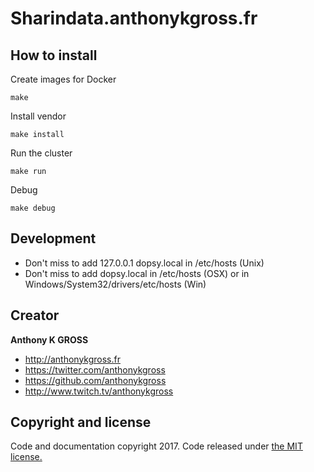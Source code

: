 # Sharindata.anthonykgross.fr

## How to install 

Create images for Docker
```console
make
```

Install vendor
```console
make install
```

Run the cluster
```console
make run
```

Debug
```console
make debug
```

## Development 

- Don't miss to add 127.0.0.1 dopsy.local in /etc/hosts (Unix)
- Don't miss to add <VM ip> dopsy.local in /etc/hosts (OSX) or in Windows/System32/drivers/etc/hosts (Win)

## Creator

**Anthony K GROSS**
- <http://anthonykgross.fr>
- <https://twitter.com/anthonykgross>
- <https://github.com/anthonykgross>
- <http://www.twitch.tv/anthonykgross>

## Copyright and license
Code and documentation copyright 2017. Code released under [the MIT license.](https://github.com/anthonykgross/sharindata/blob/master/LICENSE)